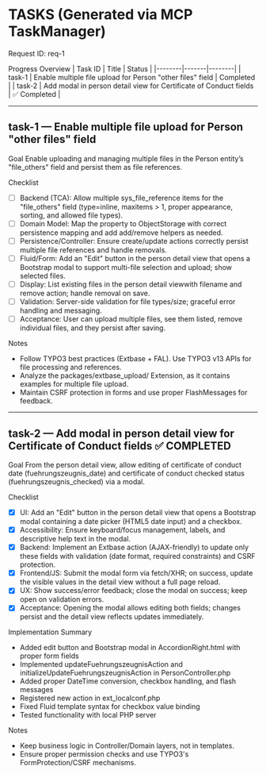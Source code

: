 # TASKS (Generated via MCP TaskManager)

Request ID: req-1

Progress Overview
| Task ID | Title | Status |
|--------|-------|--------|
| task-1 | Enable multiple file upload for Person "other files" field | Completed |
| task-2 | Add modal in person detail view for Certificate of Conduct fields | ✅ Completed |

---

## task-1 — Enable multiple file upload for Person "other files" field

Goal
Enable uploading and managing multiple files in the Person entity’s "file_others" field and persist them as file references.

Checklist
- [ ] Backend (TCA): Allow multiple sys_file_reference items for the "file_others" field (type=inline, maxitems > 1, proper appearance, sorting, and allowed file types).
- [ ] Domain Model: Map the property to ObjectStorage<FileReference> with correct persistence mapping and add add/remove helpers as needed.
- [ ] Persistence/Controller: Ensure create/update actions correctly persist multiple file references and handle removals.
- [ ] Fluid/Form: Add an "Edit" button in the person detail view that opens a Bootstrap modal to support multi-file selection and upload; show selected files.
- [ ] Display: List existing files in the person detail viewwith filename and remove action; handle removal on save.
- [ ] Validation: Server-side validation for file types/size; graceful error handling and messaging.
- [ ] Acceptance: User can upload multiple files, see them listed, remove individual files, and they persist after saving.

Notes
- Follow TYPO3 best practices (Extbase + FAL). Use TYPO3 v13 APIs for file processing and references.
- Analyze the packages/extbase_upload/ Extension, as it contains examples for multiple file upload.
- Maintain CSRF protection in forms and use proper FlashMessages for feedback.

---

## task-2 — Add modal in person detail view for Certificate of Conduct fields ✅ COMPLETED

Goal
From the person detail view, allow editing of certificate of conduct date (fuehrungszeugnis_date) and certificate of conduct checked status (fuehrungszeugnis_checked) via a modal.

Checklist
- [x] UI: Add an "Edit" button in the person detail view that opens a Bootstrap modal containing a date picker (HTML5 date input) and a checkbox.
- [x] Accessibility: Ensure keyboard/focus management, labels, and descriptive help text in the modal.
- [x] Backend: Implement an Extbase action (AJAX-friendly) to update only these fields with validation (date format, required constraints) and CSRF protection.
- [x] Frontend/JS: Submit the modal form via fetch/XHR; on success, update the visible values in the detail view without a full page reload.
- [x] UX: Show success/error feedback; close the modal on success; keep open on validation errors.
- [x] Acceptance: Opening the modal allows editing both fields; changes persist and the detail view reflects updates immediately.

Implementation Summary
- Added edit button and Bootstrap modal in AccordionRight.html with proper form fields
- Implemented updateFuehrungszeugnisAction and initializeUpdateFuehrungszeugnisAction in PersonController.php
- Added proper DateTime conversion, checkbox handling, and flash messages
- Registered new action in ext_localconf.php
- Fixed Fluid template syntax for checkbox value binding
- Tested functionality with local PHP server

Notes
- Keep business logic in Controller/Domain layers, not in templates.
- Ensure proper permission checks and use TYPO3's FormProtection/CSRF mechanisms.
